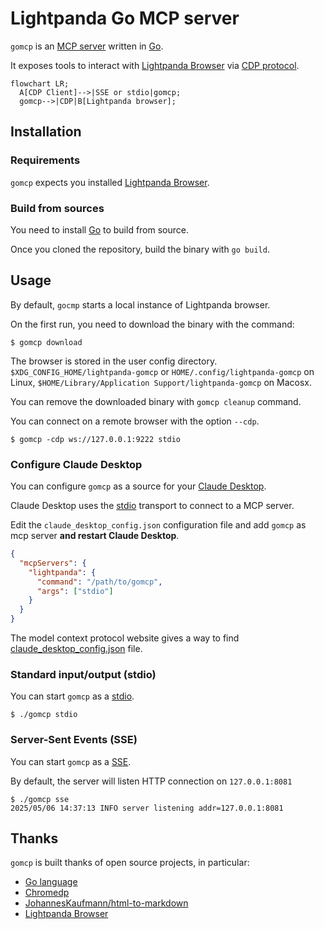 # Lightpanda Go MCP server

`gomcp` is an [MCP server](https://modelcontextprotocol.io) written in
[Go](https://go.dev/).

It exposes tools to interact with [Lightpanda Browser](https://lightpanda.io/)
via [CDP protocol](https://chromedevtools.github.io/devtools-protocol/).

```mermaid
flowchart LR;
  A[CDP Client]-->|SSE or stdio|gomcp;
  gomcp-->|CDP|B[Lightpanda browser];
```

## Installation

### Requirements

`gomcp` expects you installed [Lightpanda
Browser](https://lightpanda.io/docs/getting-started/installation).

### Build from sources

You need to install [Go](https://go.dev/doc/install) to build from source.

Once you cloned the repository, build the binary with `go build`.

## Usage

By default, `gocmp` starts a local instance of Lightpanda browser.

On the first run, you need to download the binary with the command:
```
$ gomcp download
```
The browser is stored in the user config directory.
`$XDG_CONFIG_HOME/lightpanda-gomcp` or `HOME/.config/lightpanda-gomcp` on
Linux, `$HOME/Library/Application Support/lightpanda-gomcp` on Macosx.

You can remove the downloaded binary with `gomcp cleanup` command.

You can connect on a remote browser with the option `--cdp`.
```
$ gomcp -cdp ws://127.0.0.1:9222 stdio
```

###  Configure Claude Desktop

You can configure `gomcp` as a source for your [Claude
Desktop](https://claude.ai/download).

Claude Desktop uses the
[stdio](https://modelcontextprotocol.io/docs/concepts/transports#standard-input%2Foutput-stdio)
transport to connect to a MCP server.

Edit the `claude_desktop_config.json` configuration file and add `gomcp` as mcp
server **and restart Claude Desktop**.

```json
{
  "mcpServers": {
    "lightpanda": {
      "command": "/path/to/gomcp",
      "args": ["stdio"]
    }
  }
}
```

The model context protocol website gives a way to find
[claude_desktop_config.json](https://modelcontextprotocol.io/quickstart/user#2-add-the-filesystem-mcp-server)
file.

### Standard input/output (stdio)

You can start `gomcp` as a
[stdio](https://modelcontextprotocol.io/docs/concepts/transports#standard-input%2Foutput-stdio).

```
$ ./gomcp stdio
```

### Server-Sent Events (SSE)

You can start `gomcp` as a
[SSE](https://modelcontextprotocol.io/docs/concepts/transports#server-sent-events-sse).

By default, the server will listen HTTP connection on `127.0.0.1:8081`

```
$ ./gomcp sse
2025/05/06 14:37:13 INFO server listening addr=127.0.0.1:8081
```
## Thanks

`gomcp` is built thanks of open source projects, in particular:
* [Go language](https://go.dev)
* [Chromedp](https://github.com/chromedp/chromedp)
* [JohannesKaufmann/html-to-markdown](github.com/JohannesKaufmann/html-to-markdown)
* [Lightpanda Browser](https://github.com/lightpanda-io/browser)
